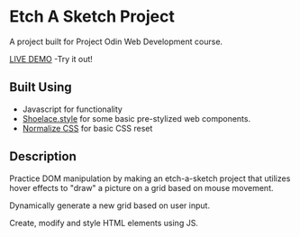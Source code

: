 # Etch A Sketch Project

A project built for Project Odin Web Development course.

[LIVE DEMO]() -Try it out!

## Built Using

- Javascript for functionality
- [Shoelace.style](https://shoelace.style/) for some basic pre-stylized web components.
- [Normalize CSS](https://github.com/necolas/normalize.css/blob/master/normalize.css) for basic CSS reset


## Description

Practice DOM manipulation by making an etch-a-sketch project that utilizes hover effects to "draw" a picture on a grid based on mouse movement.

Dynamically generate a new grid based on user input.

Create, modify and style HTML elements using JS.

